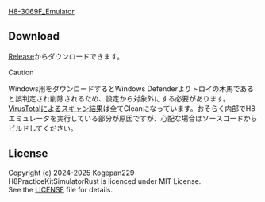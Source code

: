 [H8-3069F_Emulator](https://github.com/Kogepan229/Koge29_H8-3069F_Emulator)

## Download

[Release](https://github.com/Kogepan229/Koge29_H8-3069F_Emulator/releases)からダウンロードできます。

> [!CAUTION]
> Windows用をダウンロードするとWindows Defenderよりトロイの木馬であると誤判定され削除されるため、設定から対象外にする必要があります。[VirusTotalによるスキャン結果](https://www.virustotal.com/gui/url/46de241c0d563359458083113b4488c7ac092270856318040b77da0d56a45a51)は全てCleanになっています。おそらく内部でH8エミュレータを実行している部分が原因ですが、心配な場合はソースコードからビルドしてください。

## License

Copyright (c) 2024-2025 Kogepan229</br>
H8PracticeKitSimulatorRust is licenced under MIT License.</br>
See the [LICENSE](https://github.com/Kogepan229/H8PracticeKitSimulatorRust/blob/main/LICENSE) file for details.
